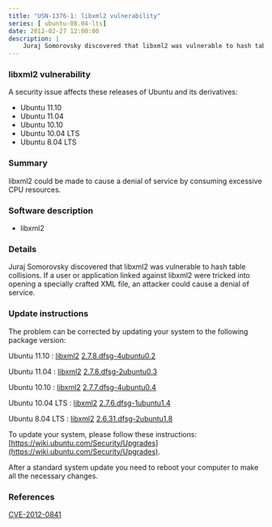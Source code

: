 ```yaml
---
title: "USN-1376-1: libxml2 vulnerability"
series: [ ubuntu-08.04-lts]
date: 2012-02-27 12:00:00
description: |
    Juraj Somorovsky discovered that libxml2 was vulnerable to hash table collisions. If a user or application linked against libxml2 were tricked into opening a specially crafted XML file, an attacker could cause a denial of service. 
--- 
```

 
### libxml2 vulnerability

A security issue affects these releases of Ubuntu and its derivatives:

* Ubuntu 11.10
* Ubuntu 11.04
* Ubuntu 10.10
* Ubuntu 10.04 LTS
* Ubuntu 8.04 LTS

### Summary

libxml2 could be made to cause a denial of service by consuming excessive CPU resources.

### Software description

* libxml2 

### Details

Juraj Somorovsky discovered that libxml2 was vulnerable to hash table collisions. If a user or application linked against libxml2 were tricked into opening a specially crafted XML file, an attacker could cause a denial of service. 

### Update instructions

The problem can be corrected by updating your system to the following package version:

Ubuntu 11.10
 : [libxml2](https://launchpad.net/ubuntu/+source/libxml2) <span> [2.7.8.dfsg-4ubuntu0.2](https://launchpad.net/ubuntu/+source/libxml2/2.7.8.dfsg-4ubuntu0.2) </span> 

Ubuntu 11.04
 : [libxml2](https://launchpad.net/ubuntu/+source/libxml2) <span> [2.7.8.dfsg-2ubuntu0.3](https://launchpad.net/ubuntu/+source/libxml2/2.7.8.dfsg-2ubuntu0.3) </span> 

Ubuntu 10.10
 : [libxml2](https://launchpad.net/ubuntu/+source/libxml2) <span> [2.7.7.dfsg-4ubuntu0.4](https://launchpad.net/ubuntu/+source/libxml2/2.7.7.dfsg-4ubuntu0.4) </span> 

Ubuntu 10.04 LTS
 : [libxml2](https://launchpad.net/ubuntu/+source/libxml2) <span> [2.7.6.dfsg-1ubuntu1.4](https://launchpad.net/ubuntu/+source/libxml2/2.7.6.dfsg-1ubuntu1.4) </span> 

Ubuntu 8.04 LTS
 : [libxml2](https://launchpad.net/ubuntu/+source/libxml2) <span> [2.6.31.dfsg-2ubuntu1.8](https://launchpad.net/ubuntu/+source/libxml2/2.6.31.dfsg-2ubuntu1.8) </span> 

To update your system, please follow these instructions: [https://wiki.ubuntu.com/Security/Upgrades](https://wiki.ubuntu.com/Security/Upgrades).

After a standard system update you need to reboot your computer to make all the necessary changes. 

### References

 [CVE-2012-0841](http://people.ubuntu.com/~ubuntu-security/cve/CVE-2012-0841)
 
